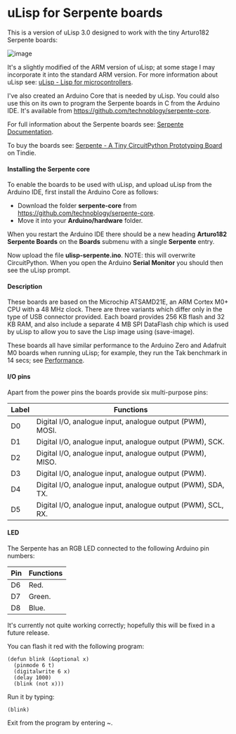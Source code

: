 # uLisp for Serpente boards

This is a version of uLisp 3.0 designed to work with the tiny Arturo182 Serpente boards:

![image](http://www.ulisp.com/pictures/3j/Serpente-small.jpg) 

It's a slightly modified of the ARM version of uLisp; at some stage I may incorporate it into the standard ARM version. For more information about uLisp see: [uLisp - Lisp for microcontrollers](http://www.ulisp.com/show?3M).

I've also created an Arduino Core that is needed by uLisp. You could also use this on its own to program the Serpente boards in C from the Arduino IDE. It's available from https://github.com/technoblogy/serpente-core.

For full information about the Serpente boards see: [Serpente Documentation](https://serpente.solder.party).

To buy the boards see: [Serpente - A Tiny CircuitPython Prototyping Board](https://www.tindie.com/products/arturo182/serpente-a-tiny-circuitpython-prototyping-board/) on Tindie.

#### Installing the Serpente core

To enable the boards to be used with uLisp, and upload uLisp from the Arduino IDE, first install the Arduino Core as follows:

* Download the folder **serpente-core** from https://github.com/technoblogy/serpente-core.
* Move it into your **Arduino/hardware** folder.

When you restart the Arduino IDE there should be a new heading **Arturo182 Serpente Boards** on the **Boards** submenu with a single **Serpente** entry.

Now upload the file **ulisp-serpente.ino**. NOTE: this will overwrite CircuitPython. When you open the Arduino **Serial Monitor** you should then see the uLisp prompt.

#### Description

These boards are based on the Microchip ATSAMD21E, an ARM Cortex M0+ CPU with a 48 MHz clock. There are three variants which differ only in the type of USB connector provided. Each board provides 256 KB flash and 32 KB RAM, and also include a separate 4 MB SPI DataFlash chip which is used by uLisp to allow you to save the Lisp image using (save-image).

These boards all have similar performance to the Arduino Zero and Adafruit M0 boards when running uLisp; for example, they run the Tak benchmark in 14 secs; see [Performance](http://www.ulisp.com/show?3M#performance).

#### I/O pins

Apart from the power pins the boards provide six multi-purpose pins:

| Label | Functions |
| ----- | --------- |
| D0 | Digital I/O, analogue input, analogue output (PWM), MOSI. |
| D1 | Digital I/O, analogue input, analogue output (PWM), SCK. |
| D2 | Digital I/O, analogue input, analogue output (PWM), MISO. |
| D3 | Digital I/O, analogue input, analogue output (PWM). |
| D4 | Digital I/O, analogue input, analogue output (PWM), SDA, TX. |
| D5 | Digital I/O, analogue input, analogue output (PWM), SCL, RX. |

#### LED

The Serpente has an RGB LED connected to the following Arduino pin numbers:

| Pin | Functions |
| --- | --------- |
| D6 | Red. |
| D7 | Green. |
| D8 | Blue. |

It's currently not quite working correctly; hopefully this will be fixed in a future release.

You can flash it red with the following program:

````text
(defun blink (&optional x)
  (pinmode 6 t)
  (digitalwrite 6 x)
  (delay 1000)
  (blink (not x)))
````
Run it by typing:

    (blink)

Exit from the program by entering ~.
